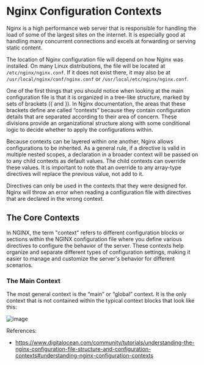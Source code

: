 # Nginx Configuration Contexts

Nginx is a high performance web server that is responsible for handling the load of some of the largest sites on the internet. It is especially good at handling many concurrent connections and excels at forwarding or serving static content. 

 The location of Nginx configuration file will depend on how Nginx was installed. On many Linux distributions, the file will be located at `/etc/nginx/nginx.conf`. If it does not exist there, it may also be at `/usr/local/nginx/conf/nginx.conf` or `/usr/local/etc/nginx/nginx.conf`.

 One of the first things that you should notice when looking at the main configuration file is that it is organized in a tree-like structure, marked by sets of brackets ({ and }). In Nginx documentation, the areas that these brackets define are called “contexts” because they contain configuration details that are separated according to their area of concern. These divisions provide an organizational structure along with some conditional logic to decide whether to apply the configurations within.

Because contexts can be layered within one another, Nginx allows configurations to be inherited. As a general rule, if a directive is valid in multiple nested scopes, a declaration in a broader context will be passed on to any child contexts as default values. The child contexts can override these values. It is important to note that an override to any array-type directives will replace the previous value, not add to it.

Directives can only be used in the contexts that they were designed for. Nginx will throw an error when reading a configuration file with directives that are declared in the wrong context. 

## The Core Contexts
In NGINX, the term "context" refers to different configuration blocks or sections within the NGINX configuration file where you define various directives to configure the behavior of the server. These contexts help organize and separate different types of configuration settings, making it easier to manage and customize the server's behavior for different scenarios.


### The Main Context
The most general context is the “main” or “global” context. It is the only context that is not contained within the typical context blocks that look like this:

![image](https://github.com/nirajp82/NGINX/assets/61636643/5d83f7f5-55dd-4820-8a3c-f96d002953be)


References:
* https://www.digitalocean.com/community/tutorials/understanding-the-nginx-configuration-file-structure-and-configuration-contexts#understanding-nginx-configuration-contexts
